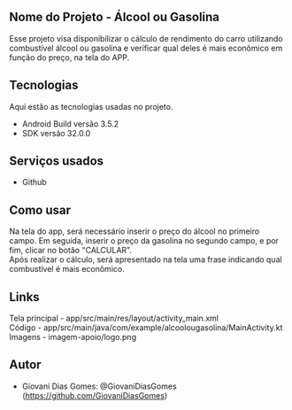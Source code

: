 ## Nome do Projeto - Álcool ou Gasolina

Esse projeto visa disponibilizar o cálculo de rendimento do carro
utilizando combustível álcool ou gasolina e verificar qual deles é
mais econômico em função do preço, na tela do APP.
 
## Tecnologias 
 
Aqui estão as tecnologias usadas no projeto.
 
* Android Build versão  3.5.2
* SDK versão  32.0.0
 
## Serviços usados
 
* Github
 
## Como usar
 
Na tela do app, será necessário inserir o preço do álcool no primeiro campo.
Em seguida, inserir o preço da gasolina no segundo campo, e por fim, clicar no botão "CALCULAR".  
Após realizar o cálculo, será apresentado na tela uma frase indicando qual combustível é mais econômico.

## Links

Tela principal - app/src/main/res/layout/activity_main.xml  
Código - app/src/main/java/com/example/alcoolougasolina/MainActivity.kt  
Imagens - imagem-apoio/logo.png
 
## Autor
 
* Giovani Dias Gomes: @GiovaniDiasGomes (https://github.com/GiovaniDiasGomes)
